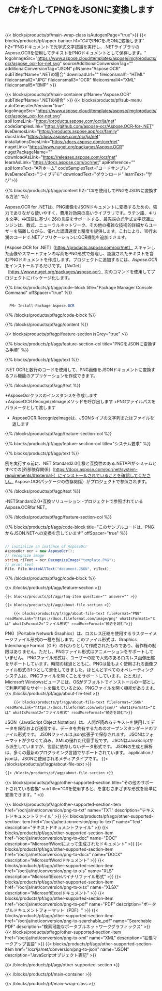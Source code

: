﻿---
title: C#を介してPNGをJSONに変換します 
weight: 3920
url: /ja/net/conversion/png-to-json/ 
lang: ja
langdirlevel: 2
locales: ja,it,ru,de,es,fr,nl,id,lt,pl,pt,vi,tr,ko
description: PNGからJSONへのC＃変換のサンプルコード。 VB.NET、Asp.NET、または任意の.NETベースのアプリケーション内でのバッチPNGファイルからJSONへの変換にAPIサンプルコードを使用します。
---

{{< blocks/products/pf/main-wrap-class isAutogenPage="true">}}
{{< blocks/products/pf/upper-banner h1="C#でPNGをJSONに変換します" h2="PNGドキュメントで光学式文字認識を実行し、.NETライブラリのAspose.OCRを使用してテキストをPNGドキュメントとして保存します。" logoImageSrc="https://www.aspose.cloud/templates/aspose/img/products/ocr/aspose_ocr-for-net.svg" sourceAdditionalConversionTag="" additionalConversionTag="JSON" pfName="Aspose.OCR" subTitlepfName=".NETの場合" downloadUrl="" fileiconsmall1="HTML" fileiconsmall2="JPG" fileiconsmall3="OCR" fileiconsmall4="XML" fileiconsmall5="BMP" >}}


{{< blocks/products/pf/main-container pfName="Aspose.OCR" subTitlepfName=".NETの場合" >}}
{{< blocks/products/pf/sub-menu autoGeneratedVersion="true" logoImageSrc="https://www.aspose.cloud/templates/aspose/img/products/ocr/aspose_ocr-for-net.svg" apiHomeLink="https://products.aspose.com/ocr/ja/net" codeSamplesLink="https://github.com/aspose-ocr/Aspose.OCR-for-.NET" liveDemosLink="https://products.aspose.app/ocr/family" docsLink="https://docs.aspose.com/ocr/ja/net" installationsDocsLink="https://docs.aspose.com/ocr/net" nugetLink="https://www.nuget.org/packages/Aspose.OCR" nugetPackageName="" downloadAsLink="https://releases.aspose.com/ocr/net" learnAsLink="https://docs.aspose.com/ocr/net" apiReference="" apiHomeText="APIホーム" codeSamplesText="コードサンプル" liveDemosText="ライブデモ" downloadText="ダウンロード" learnText="学び">}}

{{% blocks/products/pf/agp/content h2="C#を使用してPNGをJSONに変換する方法" %}}

Aspose.OCR for .NETは、PNG画像をJSONドキュメントに変換するための、強力でありながら使いやすく、費用対効果の高いライブラリです。ラテン語、キリル文字、中国語に基づく26の言語をサポートする、最先端の光学式文字認識エンジンは、数式、ニューラルネットワーク、その他の複雑な技術的詳細からユーザーを隔離しながら、優れた認識速度と精度を提供します。これにより、10行未満のコードで.NETアプリケーションにOCR機能を追加できます。

[Aspose.OCR for .NET]（https://products.aspose.com/ocr/net）
 スキャンした画像やスマートフォンの写真をPNG形式で処理し、認識されたテキストを含むPNGドキュメントを作成します。プロジェクトに追加するには、*Aspose.OCR*をインストールするだけです。
 [NuGet]（https://www.nuget.org/packages/aspose.ocr）
 次のコマンドを使用してプロジェクトにパッケージ化します。

{{% blocks/products/pf/agp/code-block title="Package Manager Console Command" offSpacer="true" %}}

```cs

  PM> Install-Package Aspose.OCR

```

{{% /blocks/products/pf/agp/code-block %}}

{{% /blocks/products/pf/agp/content %}}

{{< blocks/products/pf/agp/feature-section isGrey="true" >}}

{{% blocks/products/pf/agp/feature-section-col title="PNGをJSONに変換する手順" %}}

{{% blocks/products/pf/agp/text %}}

.NET OCRと数行のコードを使用して、PNG画像をJSONドキュメントに変換するフル機能のアプリケーションを作成できます。

{{% /blocks/products/pf/agp/text %}}

+AsposeOcrクラスのインスタンスを作成します
+AsposeOCR.RecognizeImageメソッドを呼び出します
+PNGファイルパスをパラメータとして渡します
+ AsposeOCR.RecognizeImageは、JSONタイプの文字列またはファイルを返します

{{% /blocks/products/pf/agp/feature-section-col %}}

{{% blocks/products/pf/agp/feature-section-col title="システム要求" %}}

{{% blocks/products/pf/agp/text %}}

例を実行する前に、NET Standard2.0仕様と互換性のある.NETAPIがシステムとすべての[外部依存関係]（https://docs.aspose.com/ocr/net/system-requirements/#external-）にインストールされていることを確認してください。 Aspose.OCRパッケージの依存関係）がプロジェクトで参照されます。

{{% /blocks/products/pf/agp/text %}}

-NETStandard2.0+互換ソリューション
-プロジェクトで参照されているAspose.OCRfor.NET。

{{% /blocks/products/pf/agp/feature-section-col %}}

{{% blocks/products/pf/agp/code-block title="このサンプルコードは、PNGからJSON.NETへの変換を示しています" offSpacer="true" %}}

```cs

// initialize an instance of AsposeOcr
AsposeOcr ocr = new AsposeOcr();
// recognize image
string riText = ocr.RecognizeImage("template.PNG");
// print text
File. File.WriteAllText("document.JSON", riText);

```

{{% /blocks/products/pf/agp/code-block %}}

{{< /blocks/products/pf/agp/feature-section >}}

    {{< blocks/products/pf/agp/faq-item question="" answer="" >}}

    {{< blocks/products/pf/agp/about-file-section >}}
       
        {{< blocks/products/pf/agp/about-file-text fileFormat="PNG" readMoreLink="https://docs.fileformat.com/image/png" whatIsFormat1="とは" whatIsFormat2="ファイル形式" readMoreFormat="続きを読む">}}
PNG（Portable Network Graphics）は、ロスレス圧縮を使用するラスターイメージファイル形式の一種を指します。このファイル形式は、Graphics Interchange Format（GIF）の代わりとして作成されたものであり、著作権の制限はありません。ただし、PNGファイル形式はアニメーションをサポートしていません。 PNGファイル形式は、ユーザーの間で人気のあるロスレス画像圧縮をサポートしています。時間の経過とともに、PNGは最もよく使用される画像ファイル形式の1つとして進化してきました。ほとんどすべてのオペレーティングシステムは、PNGファイルを開くことをサポートしています。たとえば、Microsoft Windowsビューアには、OSがデフォルトでインストールの一部として利用可能なサポートを備えているため、PNGファイルを開く機能があります。
        {{< /blocks/products/pf/agp/about-file-text >}}

        {{< blocks/products/pf/agp/about-file-text fileFormat="JSON" readMoreLink="https://docs.fileformat.com/web/json/" whatIsFormat1="とは" whatIsFormat2="ファイル形式" readMoreFormat="続きを読む">}}
JSON（JavaScript Object Notation）は、人間が読めるテキストを使用してデータを保存および送信する、データを共有するためのオープンスタンダードのファイル形式です。 JSONファイルは.json拡張子で保存されます。 JSONはフォーマットが少なくて済み、XMLの優れた代替手段です。 JSONはJavaScriptから派生していますが、言語に依存しないデータ形式です。 JSONの生成と解析は、多くの最新のプログラミング言語でサポートされています。 application / jsonは、JSONに使用されるメディアタイプです。
        {{< /blocks/products/pf/agp/about-file-text >}}

    {{< /blocks/products/pf/agp/about-file-section >}}

<!-- aboutfile Ends -->

{{< blocks/products/pf/agp/other-supported-section title="その他のサポートされている変換" subTitle="C#を使用すると、を含むさまざまな形式を簡単に変換できます。" >}}

{{< blocks/products/pf/agp/other-supported-section-item href="/ocr/ja/net/conversion/png-to-txt" name="TXT" description="テキストドキュメントファイル" >}}
{{< blocks/products/pf/agp/other-supported-section-item href="/ocr/ja/net/conversion/png-to-text" name="Text" description="テキストドキュメントファイル" >}}
{{< blocks/products/pf/agp/other-supported-section-item href="/ocr/ja/net/conversion/png-to-doc" name="DOC" description="MicrosoftWordによって生成されたドキュメント" >}}
{{< blocks/products/pf/agp/other-supported-section-item href="/ocr/ja/net/conversion/png-to-docx" name="DOCX" description="MicrosoftWordドキュメント" >}}
{{< blocks/products/pf/agp/other-supported-section-item href="/ocr/ja/net/conversion/png-to-xls" name="XLS" description="MicrosoftExcelバイナリファイル形式" >}}
{{< blocks/products/pf/agp/other-supported-section-item href="/ocr/ja/net/conversion/png-to-xlsx" name="XLSX" description="MicrosoftExcelドキュメント" >}}
{{< blocks/products/pf/agp/other-supported-section-item href="/ocr/ja/net/conversion/png-to-pdf" name="PDF" description="ポータブルドキュメントフォーマット（PDF）" >}}
{{< blocks/products/pf/agp/other-supported-section-item href="/ocr/ja/net/conversion/png-to-searchable_pdf" name="Searchable PDF" description="検索可能なポータブルネットワークグラフィックス" >}}
{{< blocks/products/pf/agp/other-supported-section-item href="/ocr/ja/net/conversion/png-to-xml" name="XML" description="拡張マークアップ言語" >}}
{{< blocks/products/pf/agp/other-supported-section-item href="/ocr/ja/net/conversion/png-to-json" name="JSON" description="JavaScriptオブジェクト表記" >}}

{{< /blocks/products/pf/agp/other-supported-section >}}

{{< /blocks/products/pf/main-container >}}
    
{{< /blocks/products/pf/main-wrap-class >}}
